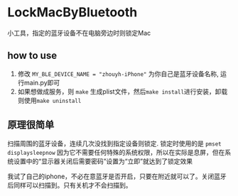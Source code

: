 # LockMacByBluetooth
 小工具，指定的蓝牙设备不在电脑旁边时则锁定Mac

## how to use
1. 修改 `MY_BLE_DEVICE_NAME = "zhouyh-iPhone"` 为你自己是蓝牙设备名称, 运行main.py即可
2. 如果想做成服务，则 `make` 生成plist文件，然后`make install`进行安装，卸载则使用`make uninstall`

## 原理很简单
扫描周围的蓝牙设备，连续几次没找到指定设备则锁定.
锁定时使用的是 `pmset displaysleepnow` 因为它不需要任何特殊的系统权限，所以在实际是息屏，但在系统设置中的“显示器关闭后需要密码”设置为“立即”就达到了锁定效果

我试了自己的iphone，不必在意蓝牙是否开启，只要在附近就可以了。关闭蓝牙后同样可以扫描到。只有关机才不会扫描到。